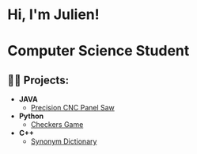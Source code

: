 <h1>Hi, I'm Julien! </h1>
<h1>Computer Science Student </h1>

<h2>👨‍💻 Projects:</h2>

- <b>JAVA</b>
  - [Precision CNC Panel Saw](https://github.com/JL11429/Precision-CNC-Panel-Saw/tree/main)
- <b>Python</b>
  - [Checkers Game](https://github.com/JL11429/Checkers-Game)
- <b>C++</b>
  - [Synonym Dictionary](https://github.com/JL11429/Synonym-Dictionary__in-progress)

